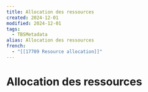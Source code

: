 ```yaml
---
title: Allocation des ressources
created: 2024-12-01
modified: 2024-12-01
tags:
  - TBSMetadata
alias: Allocation des ressources
french:
  - "[[17709 Resource allocation]]"
---
```

# Allocation des ressources
